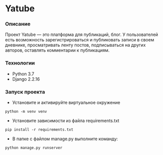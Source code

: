 # Yatube

### Описание
Проект Yatube — это платформа для публикаций, блог. 
У пользователей есть возможность зарегистрироваться и публиковать 
записи в своем дневнике, просматривать ленту постов, подписываться на других 
авторов, оставлять комментарии к публикациям.

### Технологии
* Python 3.7
* Django 2.2.16

### Запуск проекта
- Установите и активируйте виртуальное окружение
```
python -m venv venv
```
- Установите зависимости из файла requirements.txt
```
pip install -r requirements.txt
``` 
- В папке с файлом manage.py выполните команду:
```
python manage.py runserver
```
